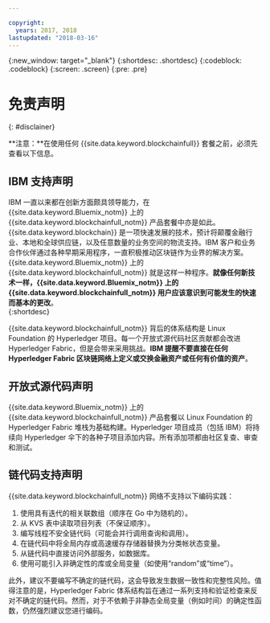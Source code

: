 ```yaml
---

copyright:
  years: 2017, 2018
lastupdated: "2018-03-16"
---
```


{:new_window: target="_blank"}
{:shortdesc: .shortdesc}
{:codeblock: .codeblock}
{:screen: .screen}
{:pre: .pre}


# 免责声明
{: #disclainer}

**注意：**在使用任何 {{site.data.keyword.blockchainfull}} 套餐之前，必须先查看以下信息。

## IBM 支持声明

IBM 一直以来都在创新方面颇具领导能力，在 {{site.data.keyword.Bluemix_notm}} 上的 {{site.data.keyword.blockchainfull_notm}} 产品套餐中亦是如此。{{site.data.keyword.blockchain}} 是一项快速发展的技术，预计将颠覆金融行业、本地和全球供应链，以及任意数量的业务空间的物流支持。IBM 客户和业务合作伙伴通过各种早期采用程序，一直积极推动区块链作为业界的解决方案。{{site.data.keyword.Bluemix_notm}} 上的 {{site.data.keyword.blockchainfull_notm}} 就是这样一种程序。**就像任何新技术一样，{{site.data.keyword.Bluemix_notm}} 上的 {{site.data.keyword.blockchainfull_notm}} 用户应该意识到可能发生的快速而基本的更改**。  
{:shortdesc}

{{site.data.keyword.blockchainfull_notm}} 背后的体系结构是 Linux Foundation 的 Hyperledger 项目。每一个开放式源代码社区贡献都会改进 Hyperledger Fabric，但是会带来采用挑战。**IBM 提醒不要直接在任何 Hyperledger Fabric 区块链网络上定义或交换金融资产或任何有价值的资产**。  

## 开放式源代码声明

{{site.data.keyword.Bluemix_notm}} 上的 {{site.data.keyword.blockchainfull_notm}} 产品套餐以 Linux Foundation 的 Hyperledger Fabric 堆栈为基础构建。Hyperledger 项目成员（包括 IBM）将持续向 Hyperledger 伞下的各种子项目添加内容。所有添加项都由社区复查、审查和测试。

## 链代码支持声明

{{site.data.keyword.blockchainfull_notm}} 网络不支持以下编码实践：

1. 使用具有迭代的相关联数组（顺序在 Go 中为随机的）。
2. 从 KVS 表中读取项目列表（不保证顺序）。
3. 编写线程不安全链代码（可能会并行调用查询和调用）。
4. 在链代码中将全局内存或高速缓存存储器替换为分类帐状态变量。
5. 从链代码中直接访问外部服务，如数据库。
6. 使用可能引入非确定性的库或全局变量（如使用“random”或“time”）。  

此外，建议不要编写不确定的链代码，这会导致发生数据一致性和完整性风险。值得注意的是，Hyperledger Fabric 体系结构旨在通过一系列支持和验证检查来反对不确定的链代码。然而，对于不依赖于非静态全局变量（例如时间）的确定性函数，仍然强烈建议您进行编码。  
